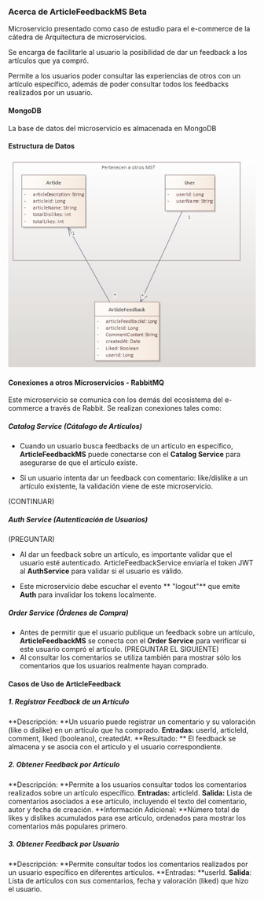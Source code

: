 ### Acerca de ArticleFeedbackMS Beta
Microservicio presentado como caso de estudio para el e-commerce de la cátedra de Arquitectura de microservicios.

Se encarga de facilitarle al usuario la posibilidad de dar un feedback a los artículos que ya compró.

Permite a los usuarios poder consultar las experiencias de otros con un artículo específico, además de poder consultar todos los feedbacks realizados por un usuario.

#### MongoDB
La base de datos del microservicio es almacenada en MongoDB

#### Estructura de Datos

![](resources/ClassDiagramV1.jpg)


#### Conexiones a otros Microservicios - RabbitMQ
Este microservicio se comunica con los demás del ecosistema del e-commerce a través de Rabbit.
Se realizan conexiones tales como:
##### Catalog Service (Cátalogo de Artículos) 
- Cuando un usuario busca feedbacks de un artículo en específico,  **ArticleFeedbackMS** puede conectarse con el **Catalog Service** para asegurarse de que el artículo existe.

- Si un usuario intenta dar un feedback  con comentario: like/dislike a un artículo existente, la validación viene de este microservicio.

(CONTINUAR)

##### Auth Service (Autenticación de Usuarios)

 (PREGUNTAR)
 
- Al dar un feedback sobre un artículo, es importante validar que el usuario esté autenticado. ArticleFeedbackService enviaría el token JWT al **AuthService** para validar si el usuario es válido.

- Este microservicio debe escuchar el evento ** "logout"** que emite **Auth** para invalidar los tokens localmente.

##### Order Service (Órdenes de Compra)
- Antes de permitir que el usuario publique un feedback sobre un artículo, **ArticleFeedbackMS**  se conecta con el **Order Service** para verificar si este usuario compró el artículo.
(PREGUNTAR EL SIGUIENTE)
- Al consultar los comentarios se utiliza también para mostrar sólo los comentarios que los usuarios realmente hayan comprado.

#### Casos de Uso de ArticleFeedback
##### 1. Registrar Feedback de un Artículo

**Descripción: **Un usuario puede registrar un comentario y su valoración (like o dislike) en un artículo que ha comprado.
**Entradas:** userId, articleId, comment, liked (booleano), createdAt.
**Resultado: ** El feedback se almacena y se asocia con el artículo y el usuario correspondiente.

##### 2. Obtener Feedback por Artículo

**Descripción: **Permite a los usuarios consultar todos los comentarios realizados sobre un artículo específico.
**Entradas:** articleId.
**Salida:** Lista de comentarios asociados a ese artículo, incluyendo el texto del comentario, autor y fecha de creación.
**Información Adicional: **Número total de likes y dislikes acumulados para ese artículo, ordenados para mostrar los comentarios más populares primero.

##### 3. Obtener Feedback por Usuario

**Descripción: **Permite consultar todos los comentarios realizados por un usuario específico en diferentes artículos.
**Entradas: **userId.
**Salida**: Lista de artículos con sus comentarios, fecha y valoración (liked) que hizo el usuario.
